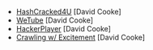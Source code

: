  - [HashCracked4U](https://www.youtube.com/watch?v=vk40KaIWYFo) [David Cooke]
 - [WeTube](https://www.youtube.com/watch?v=iSZTGhv-uH4) [David Cooke]
 - [HackerPlayer](https://www.youtube.com/watch?v=_nC2PgqKPi4) [David Cooke]
 - [Crawling w/ Excitement](https://www.youtube.com/watch?v=Hfj1mGdR1LE) [David Cooke]
